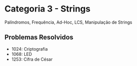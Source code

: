 # Categoria 3 - Strings
Palíndromos, Frequência, Ad-Hoc, LCS, Manipulação de Strings

## Problemas Resolvidos
- 1024: Criptografia
- 1068: LED
- 1253: Cifra de César

